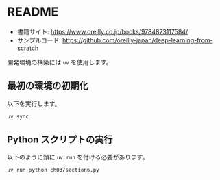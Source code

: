# README

* 書籍サイト: https://www.oreilly.co.jp/books/9784873117584/
* サンプルコード: https://github.com/oreilly-japan/deep-learning-from-scratch

開発環境の構築には `uv` を使用します。

## 最初の環境の初期化

以下を実行します。

```bash
uv sync
```

## Python スクリプトの実行

以下のように頭に `uv run` を付ける必要があります。

```bash
uv run python ch03/section6.py
```
